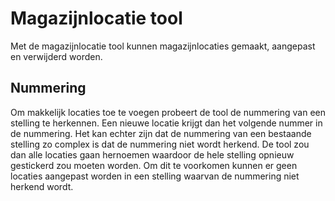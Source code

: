 # Magazijnlocatie tool

Met de magazijnlocatie tool kunnen magazijnlocaties gemaakt, aangepast en verwijderd worden.

## Nummering

Om makkelijk locaties toe te voegen probeert de tool de nummering van een stelling te herkennen. Een nieuwe locatie krijgt dan het volgende nummer in de nummering. Het kan echter zijn dat de nummering van een bestaande stelling zo complex is dat de nummering niet wordt herkend. De tool zou dan alle locaties gaan hernoemen waardoor de hele stelling opnieuw gestickerd zou moeten worden. Om dit te voorkomen kunnen er geen locaties aangepast worden in een stelling waarvan de nummering niet herkend wordt.
